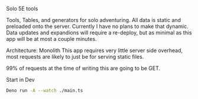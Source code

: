 Solo 5E tools

Tools, Tables, and generators for solo adventuring. All data is static and preloaded onto the server. Currently I have no plans to make that dynamic. Data updates and expandions will require a re-deploy, but as minimal as this app will be at most a couple minutes.

Architecture: Monolith
This app requires very little server side overhead, most requests are likely to just be for serving static files.

99% of requests at the time of writing this are going to be GET.

Start in Dev

```bash
Deno run -A --watch ./main.ts
```
